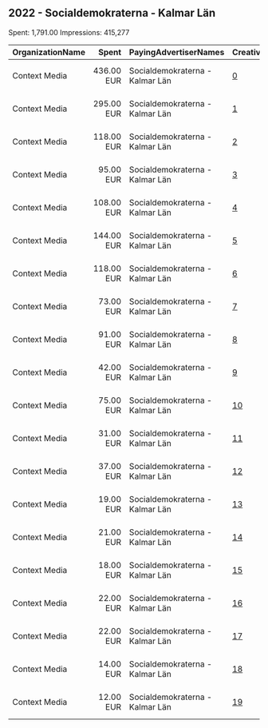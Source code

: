 ## 2022 - Socialdemokraterna - Kalmar Län 
Spent: 1,791.00
Impressions: 415,277

|OrganizationName|Spent|PayingAdvertiserNames|CreativeUrls|Impressions|Genders|AgeBrackets|CountryCodes|BillingAddresses|CandidateBallotInformation|
|:---|---:|:---|:---|---:|:---|:---|:---|:---|:---|
|Context Media|436.00 EUR|Socialdemokraterna - Kalmar Län|[0](https://www.snap.com/political-ads/asset/6d667e6be249e759cd021840a7c9f806da1cde7077f05b665892b7a6a74d99cf?mediaType=mp4)|87,051||17+|sweden|"Västra Norrlandsgatan 7 ,UMEÅ,90327,SE"||
|Context Media|295.00 EUR|Socialdemokraterna - Kalmar Län|[1](https://www.snap.com/political-ads/asset/1677870c2acfb4210f6f5775732c1dda0efa39125cf40b4602e9ec2c8456409e?mediaType=mp4)|80,110||17+|sweden|"Västra Norrlandsgatan 7 ,UMEÅ,90327,SE"||
|Context Media|118.00 EUR|Socialdemokraterna - Kalmar Län|[2](https://www.snap.com/political-ads/asset/1a7a4cbd9b0e314ac71b1847b5d73e4aec499fd9c9419988c4af2042c7a53e02?mediaType=mp4)|36,836||17+|sweden|"Västra Norrlandsgatan 7 ,UMEÅ,90327,SE"||
|Context Media|95.00 EUR|Socialdemokraterna - Kalmar Län|[3](https://www.snap.com/political-ads/asset/9eadc003a70ef9087c5a50ae1bc8fec912d31be992c7af912452825a0fbd48c3?mediaType=mp4)|32,077||17+|sweden|"Västra Norrlandsgatan 7 ,UMEÅ,90327,SE"||
|Context Media|108.00 EUR|Socialdemokraterna - Kalmar Län|[4](https://www.snap.com/political-ads/asset/436fddbc241b7368689d9415f0fd43f9775bd7ee2425e72a6b325741c67af62f?mediaType=mp4)|25,263||17+|sweden|"Västra Norrlandsgatan 7 ,UMEÅ,90327,SE"||
|Context Media|144.00 EUR|Socialdemokraterna - Kalmar Län|[5](https://www.snap.com/political-ads/asset/ef05dbbdfa31bc6d7a2e604fc735d4cb56ca584e77cd074a35c3f965f4136e33?mediaType=mp4)|23,679||18+|sweden|"Västra Norrlandsgatan 7 ,UMEÅ,90327,SE"||
|Context Media|118.00 EUR|Socialdemokraterna - Kalmar Län|[6](https://www.snap.com/political-ads/asset/7e99959485a61631cbf6032aa0f0804a2e12e8d9504359d85abc54f75d6acfee?mediaType=mp4)|23,070||18+|sweden|"Västra Norrlandsgatan 7 ,UMEÅ,90327,SE"||
|Context Media|73.00 EUR|Socialdemokraterna - Kalmar Län|[7](https://www.snap.com/political-ads/asset/786c1f34a7b4bf3279991a0a6ad432beefc3839db28a25a72b30c4d3f6490812?mediaType=mp4)|21,923||17+|sweden|"Västra Norrlandsgatan 7 ,UMEÅ,90327,SE"||
|Context Media|91.00 EUR|Socialdemokraterna - Kalmar Län|[8](https://www.snap.com/political-ads/asset/ef05dbbdfa31bc6d7a2e604fc735d4cb56ca584e77cd074a35c3f965f4136e33?mediaType=mp4)|16,315||18+|sweden|"Västra Norrlandsgatan 7 ,UMEÅ,90327,SE"||
|Context Media|42.00 EUR|Socialdemokraterna - Kalmar Län|[9](https://www.snap.com/political-ads/asset/e3d6b0eeaef132e33ecf1b398dfba98294c0c47e7669e2e0088939242e40186b?mediaType=mp4)|13,217||17+|sweden|"Västra Norrlandsgatan 7 ,UMEÅ,90327,SE"||
|Context Media|75.00 EUR|Socialdemokraterna - Kalmar Län|[10](https://www.snap.com/political-ads/asset/7fa5d2b35d870cc61e172e95ad1bc91313fb6e842c36c934df39cbf0e7c11900?mediaType=mp4)|12,510||18+|sweden|"Västra Norrlandsgatan 7 ,UMEÅ,90327,SE"||
|Context Media|31.00 EUR|Socialdemokraterna - Kalmar Län|[11](https://www.snap.com/political-ads/asset/adae4ac32b136c9a332a9f1e54b5ed0e6abdcf987a3732450739a095d155e7d9?mediaType=mp4)|12,254||17+|sweden|"Västra Norrlandsgatan 7 ,UMEÅ,90327,SE"||
|Context Media|37.00 EUR|Socialdemokraterna - Kalmar Län|[12](https://www.snap.com/political-ads/asset/4e46a8329b12637626c88718f873ec3bdfd6fe62f787d6c6fccff6367223963b?mediaType=mp4)|7,099||18+|sweden|"Västra Norrlandsgatan 7 ,UMEÅ,90327,SE"||
|Context Media|19.00 EUR|Socialdemokraterna - Kalmar Län|[13](https://www.snap.com/political-ads/asset/42908a05f84603860e489ce9283dbfc082dbaf1559fb94ddeea57cc41e064225?mediaType=mp4)|3,970||18+|sweden|"Västra Norrlandsgatan 7 ,UMEÅ,90327,SE"||
|Context Media|21.00 EUR|Socialdemokraterna - Kalmar Län|[14](https://www.snap.com/political-ads/asset/42908a05f84603860e489ce9283dbfc082dbaf1559fb94ddeea57cc41e064225?mediaType=mp4)|3,727||18+|sweden|"Västra Norrlandsgatan 7 ,UMEÅ,90327,SE"||
|Context Media|18.00 EUR|Socialdemokraterna - Kalmar Län|[15](https://www.snap.com/political-ads/asset/28a89556851979dfb488b0095619765b1bdff176f14fbf65d5c4c549b26e403b?mediaType=mp4)|3,579||18+|sweden|"Västra Norrlandsgatan 7 ,UMEÅ,90327,SE"||
|Context Media|22.00 EUR|Socialdemokraterna - Kalmar Län|[16](https://www.snap.com/political-ads/asset/7e99959485a61631cbf6032aa0f0804a2e12e8d9504359d85abc54f75d6acfee?mediaType=mp4)|3,570||18+|sweden|"Västra Norrlandsgatan 7 ,UMEÅ,90327,SE"||
|Context Media|22.00 EUR|Socialdemokraterna - Kalmar Län|[17](https://www.snap.com/political-ads/asset/28a89556851979dfb488b0095619765b1bdff176f14fbf65d5c4c549b26e403b?mediaType=mp4)|3,490||18+|sweden|"Västra Norrlandsgatan 7 ,UMEÅ,90327,SE"||
|Context Media|14.00 EUR|Socialdemokraterna - Kalmar Län|[18](https://www.snap.com/political-ads/asset/7fa5d2b35d870cc61e172e95ad1bc91313fb6e842c36c934df39cbf0e7c11900?mediaType=mp4)|2,837||18+|sweden|"Västra Norrlandsgatan 7 ,UMEÅ,90327,SE"||
|Context Media|12.00 EUR|Socialdemokraterna - Kalmar Län|[19](https://www.snap.com/political-ads/asset/4e46a8329b12637626c88718f873ec3bdfd6fe62f787d6c6fccff6367223963b?mediaType=mp4)|2,700||18+|sweden|"Västra Norrlandsgatan 7 ,UMEÅ,90327,SE"||
